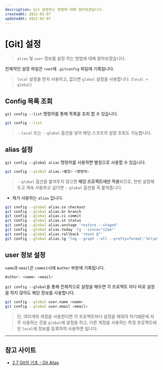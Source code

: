 ```yaml
---
description: Git 설정하는 방법에 대해 알아보겠습니다.  
createdAt: 2022-02-07  
updatedAt: 2022-02-07
---
```


# [Git] 설정

> `alias` 및 `user` 정보를 설정 하는 방법에 대해 알아보겠습니다.

전체적인 설정 파일은 `root`에 `.gitconfig` 파일에 기록됩니다.

> `local` 설정을 먼저 사용하고, 없으면 `global` 설정을 사용합니다. (`local > global`)

## Config 목록 조회

`git config --list` 명령어를 통해 목록을 조회 할 수 있습니다.

```zsh
git config --list
```

> `--local` 또는 `--global` 옵션을 넣어 해당 스코프의 설정 조회도 가능합니다.

## alias 설정

`git config --global alias` 명령어를 사용하면 별칭으로 사용할 수 있습니다.

```zsh
git config --global alias.<별칭> <명령어>
```

> `--global` 옵션을 붙여주지 않으면 **해당 프로젝트에만 적용**되므로, 한번 설정해두고 계속 사용하고 싶다면 `--global` 옵션을 꼭 붙여줍니다.

- 제가 사용하는 `alias` 입니다.

```zsh
git config --global alias.co checkout
git config --global alias.br branch
git config --global alias.ci commit
git config --global alias.st status
git config --global alias.unstage 'restore --staged'
git config --global alias.today 'lg --since="12am"'
git config --global alias.rollback 'reset @^'
git config --global alias.lg "log --graph --all --pretty=format:'%C(yellow)🕰 %ad | %C(green)# %h | %C(bold white)𝑻 %s%C(reset) >>> %C(blue)[%an] %C(yellow)%ar%C(red)%d' --date=short"
```

## user 정보 설정

`name`과 `email`은 `commit`시에 `Author` 부분에 기록됩니다.

```zsh
Author: <name> <email>
```

`git config --global`을 통해 전체적으로 설정을 해두면 각 프로젝트 마다 따로 설정을 하지 않아도 해당 정보를 사용합니다.

```zsh
git config --global user.name <name>
git config --global user.email <email>
```

> 단, 여러개의 계정을 사용한다면 각 프로젝트마다 설정을 해줘야 하기떄문에
> 자주 사용하는 것을 `global`에 설정을 하고, 다른 계정을 사용하는 특정 프로젝트에만 `local`에 정보를 등록하여 사용하면 됩니다.

---

## 참고 사이트

- [2.7 Git의 기초 - Git Alias](https://git-scm.com/book/ko/v2/Git%EC%9D%98-%EA%B8%B0%EC%B4%88-Git-Alias)